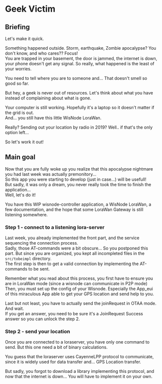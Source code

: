 # Geek Victim


## Briefing

Let's make it quick.

Something happened outside. Storm, earthquake, Zombie apocalypse? You don't know, and who cares?? Focus!    
You are trapped in your basement, the door is jammed, the internet is down, your phone doesn't get any signal. So really, what happened is the least of your worries.    

You need to tell where you are to someone and... That doesn't smell so good so far. 

But hey, a geek is never out of resources. Let's think about what you have instead of complaining about what is gone.     
 
Your computer is still working. Hopefully it's a laptop so it doesn't matter if the grid is out.   
And... you still have this little WisNode LoraWan.
 
Really? Sending out your location by radio in 2019? Well.. if that's the only option left...
 
So let's work it out!
 
 
## Main goal
 
Now that you are fully woke up you realize that this apocalypse nightmare you had last week was actually premonitory...    
So this app you were starting to develop (just in case...) will be usefull!    
But sadly, it was only a dream, you never really took the time to finish the application...   
Well, let's do it!

You have this WIP wisnode-controller application, a WisNode LoraWan, a few documentation, and the hope that some LoraWan Gateway is still listening somewhere.     
 
 
### Step 1 - connect to a listening lora-server
 
Last week, you already implemented the front part, and the service sequencing the connection process.    
Sadly, those AT-commands were a bit obscure... So you postponed this part. But since you are organized, you kept all incompleted files in the `src/tobeimpl` directory.    
The first step is then to get a valid connection by implementing the AT-commands to be sent.
 
Remember what you read about this process, you first have to ensure you are in LoraWan mode (since a wisnode can communicate in P2P mode)       
Then, you must set up the config of your Wisnode. Especially the App_eui of this miraculous App able to get your GPS location and send help to you.    

Last but not least, you have to actually send the joinRequest in OTAA mode. And wait.  
If you get an answer, you need to be sure it's a JoinRequest Success answer so you can unlock the step 2.  

### Step 2 - send your location

Once you are connected to a loraserver, you have only one command to send. But this one need a bit of binary calculations.    

You guess that the loraserver uses CayenneLPP protocol to communicate, since it is widely used for data transfer and... GPS Location transfer.  

But sadly, you forgot to download a library implementing this protocol, and now that the internet is down... You will have to implement it on your own.  
